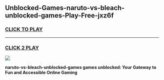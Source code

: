 
## Unblocked-Games-naruto-vs-bleach-unblocked-games-Play-Free-jxz6f
<h3>
<a href="https://premium76.site?title=naruto-vs-bleach-unblocked-games&ref=09A">CLICK TO PLAY</a></h3>
<hr>

<h3>
<a href="https://premium76.site?title=naruto-vs-bleach-unblocked-games&ref=09A">CLICK 2 PLAY</a>
  
</h3>

<a href="https://premium76.site?title=naruto-vs-bleach-unblocked-games&ref=09A"><img src="https://clearcache.store/games.png"></a>


**naruto-vs-bleach-unblocked-games games unblocked: Your Gateway to Fun and Accessible Online Gaming**
